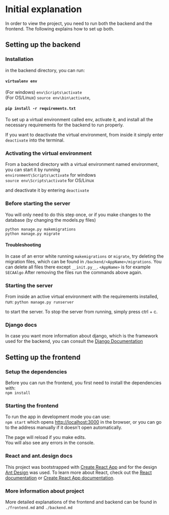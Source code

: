 # Initial explanation

In order to view the project, you need to run both the backend and the frontend. The following explains how to set up both. 

## Setting up the backend

### Installation
in the backend directory, you can run:

#### `virtualenv env`  
(For windows) `env\Scripts\activate`\
(For OS/Linux) `source env\bin\activate`, 
#### `pip install -r requirements.txt`

To set up a virtual environment called env, activate it, and install all 
the necessary requirements for the backend to run properly.

If you want to deactivate the virtual environment, from inside it simply enter `deactivate` into the terminal.

### Activating the virtual environment
From a backend directory with a virtual environment named environment, you can start it
by running \
`environment\Scripts\activate` for windows \
`source env\Scripts\activate` for OS/Linux

and deactivate it by entering `deactivate`

### Before starting the server

You will only need to do this step once, or if you make changes to the database (by changing the models.py files)

`python manage.py makemigrations` \
`python manage.py migrate`

#### Troubleshooting
In case of an error white running `makemigrations` or `migrate`, try deleting the migration files, which can be found in
`/backend/<AppName>/migrations`. You can delete all files there except `__init.py__`. `<AppName>` is for example `SECAAlgo` After removing the files run the commands above again.

### Starting the server
From inside an active virtual environment with the requirements installed, run:
`python manage.py runserver`

to start the server. To stop the server from running, simply press ctrl + c.
### Django docs
In case you want more information about django, which is the framework used for the backend, you can consult the [Django Documentation](https://www.djangoproject.com/)

## Setting up the frontend

### Setup the dependencies

Before you can run the frontend, you first need to install the dependencies with:\
`npm install`

### Starting the frontend

To run the app in development mode you can use:\
`npm start`
which opens [http://localhost:3000](http://localhost:3000) in the browser, or you can go to the address manually if it doesn't open automatically.

The page will reload if you make edits.\
You will also see any errors in the console.

### React and ant.design docs

This project was bootstrapped with [Create React App](https://github.com/facebook/create-react-app) and 
for the design [Ant Design](https://ant.design/) was used. To learn more about React, check out the [React documentation](https://reactjs.org/) or [Create React App documentation](https://facebook.github.io/create-react-app/docs/getting-started).

### More information about project

More detailed explanations of the frontend and backend can be found in `./frontend.md` and `./backend.md`
